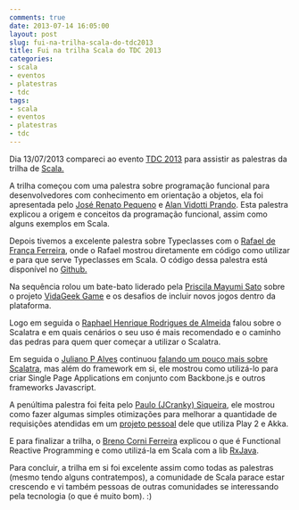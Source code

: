 ```yaml
---
comments: true
date: 2013-07-14 16:05:00
layout: post
slug: fui-na-trilha-scala-do-tdc2013
title: Fui na trilha Scala do TDC 2013
categories:
- scala
- eventos
- platestras
- tdc
tags:
- scala
- eventos
- platestras
- tdc
---
```

Dia 13/07/2013 compareci ao evento <a href="http://www.thedevelopersconference.com.br" target="_blank">TDC 2013</a> para assistir as palestras da trilha de <a href="http://www.scala-lang.org/" target="_blank">Scala.</a>

A trilha começou com uma palestra sobre programação funcional para desenvolvedores com conhecimento em orientação a objetos, ela foi apresentada pelo <a href="http://twitter.com/javalittle" target="_blank">José Renato Pequeno</a> e <a href="https://twitter.com/alanprando" target="_blank">Alan Vidotti Prando</a>. Esta palestra explicou a origem e conceitos da programação funcional, assim como alguns exemplos em Scala.

Depois tivemos a excelente palestra sobre Typeclasses com o <a href="http://twitter.com/rafaeldff" target="_blank">Rafael de França Ferreira</a>, onde o Rafael mostrou diretamente em código como utilizar e para que serve Typeclasses em Scala. O código dessa palestra está disponível no <a href="https://github.com/rafaeldff/typeclasses-talk" target="_blank">Github.</a>

Na sequência rolou um bate-bato liderado pela <a href="https://twitter.com/mayogax" target="_blank">Priscila Mayumi Sato</a> sobre o projeto <a href="http://games.vidageek.net/" target="_blank">VidaGeek Game</a> e os desafios de incluir novos jogos dentro da plataforma.

Logo em seguida o <a href="https://twitter.com/raphait" target="_blank">Raphael Henrique Rodrigues de Almeida</a> falou sobre o Scalatra e em quais cenários o seu uso é mais recomendado e o caminho das pedras para quem quer começar a utilizar o Scalatra.

Em seguida o <a href="http://www.twitter.com/vonjuliano" target="_blank">Juliano P Alves</a> continuou <a href="http://www.slideshare.net/juliano_alves/evoluindo-o-desenvolvimento-web-criando-single-page-applications" target="_blank">falando um pouco mais sobre Scalatra</a>, mas além do framework em si, ele mostrou como utilizá-lo para criar Single Page Applications em conjunto com Backbone.js e outros frameworks Javascript.

A penúltima palestra foi feita pelo <a href="http://twitter.com/jcranky" target="_blank">Paulo (JCranky) Siqueira</a>, ele mostrou como fazer algumas simples otimizações para melhorar a quantidade de requisições atendidas em um <a href="https://github.com/jcranky/lojinha" target="_blank">projeto pessoal</a> dele que utiliza Play 2 e Akka.

E para finalizar a trilha, o <a href="http://twitter.com/breno_ferreira" target="_blank">Breno Corni Ferreira</a> explicou o que é Functional Reactive Programming e como utilizá-la em Scala com a lib <a href="https://github.com/Netflix/RxJava" target="_blank">RxJava</a>.

Para concluir, a trilha em si foi excelente assim como todas as palestras (mesmo tendo alguns contratempos), a comunidade de Scala parace estar crescendo e vi também pessoas de outras comunidades se interessando pela tecnologia (o que é muito bom). :)
